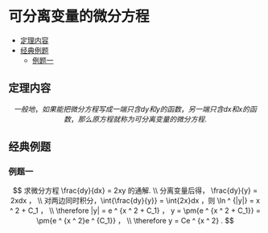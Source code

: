 # 可分离变量的微分方程

* [定理内容](#定理内容)
* [经典例题](#经典例题)
  * [例题一](#例题一)

## 定理内容

$$
一般地，如果能把微分方程写成一端只含 dy 和 y 的函数，另一端只含 dx 和 x 的函数，那么原方程就称为可分离变量的微分方程.
$$

## 经典例题

### 例题一

$$
求微分方程 \frac{dy}{dx} = 2xy 的通解.
\\
分离变量后得， \frac{dy}{y} = 2xdx ，
\\
对两边同时积分，\int{\frac{dy}{y}} = \int{2x}dx ，则 \ln ^ {|y|} = x ^ 2 + C_1 ，
\\
\therefore |y| = e ^ {x ^ 2 + C_1} ， y = \pm{e ^ {x ^ 2 + C_1}} = \pm{e ^ {x ^ 2}e ^ {C_1}} ，
\\
\therefore y = Ce ^ {x ^ 2} .
$$



